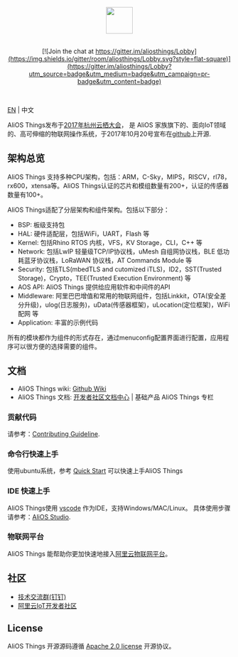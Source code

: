 <br/>
<div align="center">
  <img src="https://img.alicdn.com/tfs/TB1e1U7vyAnBKNjSZFvXXaTKXXa-973-200.png" height="60">
</div>
<br/>
<div align="center">

[![Join the chat at https://gitter.im/aliosthings/Lobby](https://img.shields.io/gitter/room/aliosthings/Lobby.svg?style=flat-square)](https://gitter.im/aliosthings/Lobby?utm_source=badge&utm_medium=badge&utm_campaign=pr-badge&utm_content=badge)

</div>
<br/>

[EN](./README.md) | 中文

AliOS Things发布于[2017年杭州云栖大会](https://yunqi.aliyun.com)， 是 AliOS 家族旗下的、面向IoT领域的、高可伸缩的物联网操作系统，于2017年10月20号宣布在[github](https://github.com/alibaba/AliOS-Things)上开源. 

## 架构总览

AliOS Things 支持多种CPU架构，包括：ARM，C-Sky，MIPS，RISCV，rl78，rx600，xtensa等。AliOS Things认证的芯片和模组数量有200+，认证的传感器数量有100+。

AliOS Things适配了分层架构和组件架构。包括以下部分：

- BSP: 板级支持包
- HAL: 硬件适配层，包括WiFi，UART，Flash 等
- Kernel: 包括Rhino RTOS 内核，VFS，KV Storage，CLI，C++ 等
- Network: 包括LwIP 轻量级TCP/IP协议栈，uMesh 自组网协议栈，BLE 低功耗蓝牙协议栈，LoRaWAN 协议栈，AT Commands Module 等
- Security: 包括TLS(mbedTLS and cutomized iTLS)，ID2，SST(Trusted Storage)，Crypto，TEE(Trusted Execution Environment) 等
- AOS API: AliOS Things 提供给应用软件和中间件的API
- Middleware: 阿里巴巴增值和常用的物联网组件，包括Linkkit，OTA(安全差分升级)，ulog(日志服务)，uData(传感器框架)，uLocation(定位框架)，WiFi配网 等
- Application: 丰富的示例代码

所有的模块都作为组件的形式存在，通过menuconfig配置界面进行配置，应用程序可以很方便的选择需要的组件。

## 文档

- AliOS Things wiki: [Github Wiki](https://github.com/alibaba/AliOS-Things/wiki)
- AliOS Things 文档: [开发者社区文档中心](https://dev.iot.aliyun.com/doc) | 基础产品 AliOS Things 专栏

### 贡献代码

请参考：[Contributing Guideline](https://github.com/alibaba/AliOS-Things/wiki/contributing).

### 命令行快速上手

使用ubuntu系统，参考 [Quick Start](https://github.com/alibaba/AliOS-Things/wiki/Quick-Start) 可以快速上手AliOS Things

### IDE 快速上手

AliOS Things使用 [vscode](https://code.visualstudio.com/) 作为IDE，支持Windows/MAC/Linux。
具体使用步骤请参考：[AliOS Studio](https://github.com/alibaba/AliOS-Things/wiki/AliOS-Things-Studio).

### 物联网平台

AliOS Things 能帮助你更加快速地接入[阿里云物联网平台](https://iot.console.aliyun.com/quick_start)。

## 社区

* [技术交流群(钉钉)](https://img.alicdn.com/tfs/TB1KgBhjXY7gK0jSZKzXXaikpXa-1170-818.png)
* [阿里云IoT开发者社区](https://developer.aliyun.com/group/aliiot)

## License

  AliOS Things 开源源码遵循 [Apache 2.0 license](LICENSE) 开源协议。